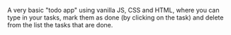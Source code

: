 A very basic "todo app" using vanilla JS, CSS and HTML, where you can type in your tasks, mark them as done (by clicking on the task) and delete from the list the tasks that are done.